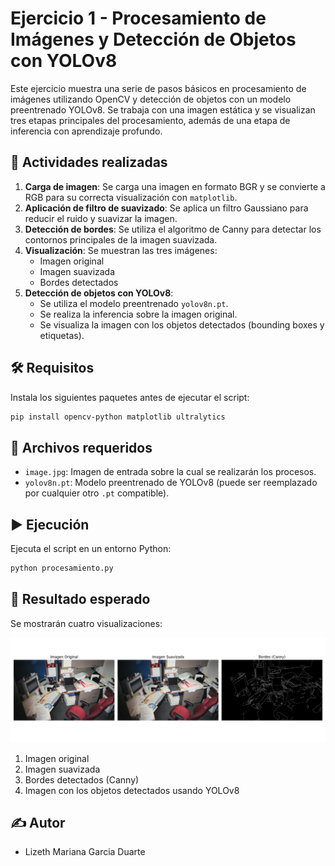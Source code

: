 # Ejercicio 1 - Procesamiento de Imágenes y Detección de Objetos con YOLOv8

Este ejercicio muestra una serie de pasos básicos en procesamiento de imágenes utilizando OpenCV y detección de objetos con un modelo preentrenado YOLOv8. Se trabaja con una imagen estática y se visualizan tres etapas principales del procesamiento, además de una etapa de inferencia con aprendizaje profundo.

## 📌 Actividades realizadas

1. **Carga de imagen**: Se carga una imagen en formato BGR y se convierte a RGB para su correcta visualización con `matplotlib`.
2. **Aplicación de filtro de suavizado**: Se aplica un filtro Gaussiano para reducir el ruido y suavizar la imagen.
3. **Detección de bordes**: Se utiliza el algoritmo de Canny para detectar los contornos principales de la imagen suavizada.
4. **Visualización**: Se muestran las tres imágenes:
   - Imagen original
   - Imagen suavizada
   - Bordes detectados
5. **Detección de objetos con YOLOv8**:
   - Se utiliza el modelo preentrenado `yolov8n.pt`.
   - Se realiza la inferencia sobre la imagen original.
   - Se visualiza la imagen con los objetos detectados (bounding boxes y etiquetas).

## 🛠 Requisitos

Instala los siguientes paquetes antes de ejecutar el script:

```bash
pip install opencv-python matplotlib ultralytics
````

## 📁 Archivos requeridos

* `image.jpg`: Imagen de entrada sobre la cual se realizarán los procesos.
* `yolov8n.pt`: Modelo preentrenado de YOLOv8 (puede ser reemplazado por cualquier otro `.pt` compatible).

## ▶️ Ejecución

Ejecuta el script en un entorno Python:

```bash
python procesamiento.py
```

## 📌 Resultado esperado

Se mostrarán cuatro visualizaciones:

![Imagen con los resultados](./resultados.png)


1. Imagen original
2. Imagen suavizada
3. Bordes detectados (Canny)
4. Imagen con los objetos detectados usando YOLOv8

## ✍️ Autor

* Lizeth Mariana Garcia Duarte



```

